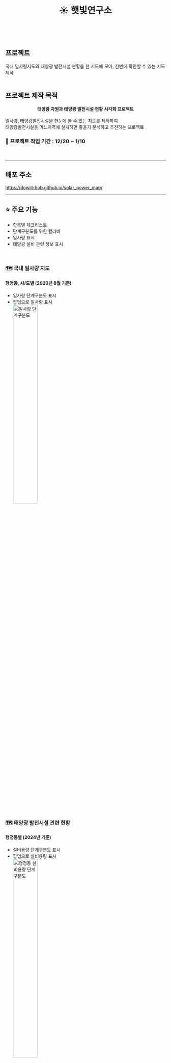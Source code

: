 # <div align="center"> ☀️ 햇빛연구소 </div>
<br>
<br>
<br>

## 프로젝트
국내 일사량지도와 태양광 발전시설 현황을 한 지도에 모아, 한번에 확인할 수 있는 지도 제작
<br>
<br>

## 프로젝트 제작 목적
<b><div align="center"> 태양광 자원과 태양광 발전시설 현황 시각화 프로젝트 </div></b><br>
일사량, 태양광발전시설을 한눈에 볼 수 있는 지도를 제작하여<br>
태양광발전시설을 어느지역에 설치하면 좋을지 분석하고 추천하는 프로젝트



### 📆 프로젝트 작업 기간 : 12/20 ~ 1/10
<br>


---
## 배포 주소 
<https://dowill-hob.github.io/solar_power_map/>
<br>

---
##  ⭐ 주요 기능
- 항목별 체크리스트
- 단계구분도를 위한 컬러바
- 일사량 표시
- 태양광 설비 관련 정보 표시
<br>
  
### 🗺️ 국내 일사량 지도
#### 행정동, 시/도별 (2020년 8월 기준)
- 일사량 단계구분도 표시
- 팝업으로 일사량 표시
<br><img src="https://github.com/user-attachments/assets/c5df273e-5d17-4ec6-8dd6-19df6558c9921" width="40%" height="40%" title="일사량 단계구분도" alt="일사량 단계구분도"></img>
<br>


### 🗺️ 태양광 발전시설 관련 현황
#### 행정동별 (2024년 기준)
- 설비용량 단계구분도 표시
- 팝업으로 설비용량 표시
<br><img src="https://github.com/user-attachments/assets/c0f8f234-ab6c-43dc-ae5d-85750501cdb6" width="40%" height="40%" title="행정동별 설비용량 단계구분도" alt="행정동 설비용량 단계구분도"></img>
<br>

#### 시/도별 
- 누적 설비 용량(KW) 기준 단계구분도    (2023년 기준)
- 누적 설비 개수 기준 단계구분도        (2023년 기준)
<br><img src="https://github.com/user-attachments/assets/476bee2d-01a9-4715-a4bb-ebc7190a9627" width="40%" height="40%" title="누적설비용량, 개수 단계구분도" alt="누적설비용량, 개수 단계구분도"></img>
- 태양광발전량, 전력 사용량 비교 그래프 (2020년 8월 기준)
- 용도별 전력 사용량 파이그래프         (2020년 8월 기준)
- 단위면적 당 설비용량 표시             (2023년 기준)
<br><img src="https://github.com/user-attachments/assets/84d87706-148b-406b-b2ba-47b1341ab7b5" width="50%" height="50%" title="그래프" alt="그래프"></img>
<br>

---

<br>

## 🔍 맡은 부분
- 지도에 시/도 경계 시각화
- 시/도 태양광 발전 설비 정보 시각화
- 컬러바, 체크리스트 화면구성

<br>

---
## 📚  Stack
### - language
<br>![Python](https://img.shields.io/badge/python-3670A0?style=for-the-badge&logo=python&logoColor=ffdd54)

### - Environment
<br>![Visual Studio Code](https://img.shields.io/badge/Visual%20Studio%20Code-0078d7.svg?style=for-the-badge&logo=visual-studio-code&logoColor=white)
![Git](https://img.shields.io/badge/git-%23F05033.svg?style=for-the-badge&logo=git&logoColor=white)
![GitHub](https://img.shields.io/badge/github-%23121011.svg?style=for-the-badge&logo=github&logoColor=white)

### - Comunication
<br>![Notion](https://img.shields.io/badge/Notion-%23000000.svg?style=for-the-badge&logo=notion&logoColor=white)
![KakaoTalk](https://img.shields.io/badge/kakaotalk-ffcd00.svg?style=for-the-badge&logo=kakaotalk&logoColor=000000)

---

<br>
## 향후 개발 방향
<br>태양광발전은 **시간, 기후, 기상환경**에 따라 변동성이 있다.<br>
이 변동성을 제어할 수 있는 방법을 찾기위해<br>
<br>추후 일사량정보, 온도, 기상정보를 실시간으로 받아 일사량 예측시스템을 구축하고,<br>
송전망 용량, 저장가능한 용량을 추가하여,<br>
더욱 체계적이고 효율적인 태양광발전을 제시하는 것<br>
